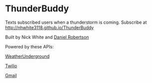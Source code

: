 # ThunderBuddy
Texts subscribed users when a thunderstorm is coming. 
Subscribe at http://nhwhite3118.github.io/ThunderBuddy

Built by Nick White and [Daniel Robertson](http://www.github.com/danielrobertson) 

Powered by these APIs: 

[WeatherUnderground](https://www.wunderground.com)

[Twilio](https://www.twilio.com/)

[Gmail](https://developers.google.com/gmail/api/)
